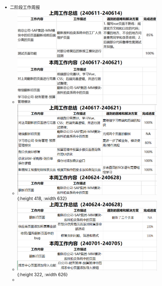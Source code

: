 - 二阶段工作周报
	- ![image.png](../assets/image_1720695075031_0.png)
	- ![企业微信截图_17191890729124.png](../assets/企业微信截图_17191890729124_1720694803349_0.png){:height 418, :width 632}
	- ![企业微信截图_17197941838593.png](../assets/企业微信截图_17197941838593_1720694920198_0.png){:height 322, :width 626}
	-